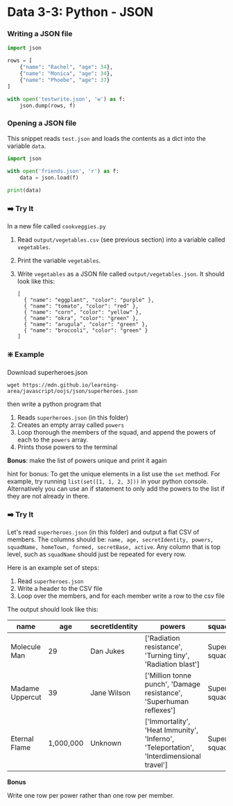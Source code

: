 # Data 3-3: Python - JSON

### Writing a JSON file

```python
import json

rows = [
    {"name": "Rachel", "age": 34},
    {"name": "Monica", "age": 34},
    {"name": "Phoebe", "age": 37}
]

with open('testwrite.json', 'w') as f:
    json.dump(rows, f)
```

### Opening a JSON file

This snippet reads `test.json` and loads the contents as a dict into the variable `data`.

```python
import json

with open('friends.json', 'r') as f:
    data = json.load(f)
    
print(data)
```


### ➡️ Try It

In a new file called `cookveggies.py`

1. Read `output/vegetables.csv` (see previous section) into a variable called `vegetables`.
2. Print the variable `vegetables`.
2. Write `vegetables` as a JSON file called `output/vegetables.json`. It should look like this:

    ```
	[
	  { "name": "eggplant", "color": "purple" },
	  { "name": "tomato", "color": "red" },
	  { "name": "corn", "color": "yellow" },
	  { "name": "okra", "color": "green" },
	  { "name": "arugula", "color": "green" },
	  { "name": "broccoli", "color": "green" }
	]
    ```

### ❇️ Example

Download superheroes.json

```
wget https://mdn.github.io/learning-area/javascript/oojs/json/superheroes.json
```

then write a python program that

1. Reads `superheroes.json` (in this folder)
2. Creates an empty array called `powers`
3. Loop thorough the members of the squad, and append the powers of each to the `powers` array.
4. Prints those powers to the terminal

**Bonus**: make the list of powers unique and print it again

hint for bonus: To get the unique elements in a list use the `set` method. For example, try running `list(set([1, 1, 2, 3]))` in your python console. Alternatively you can use an if statement to only add the powers to the list if they are not already in there.

### ➡️ Try It

Let's read `superheroes.json` (in this folder) and output a flat CSV of members. The columns should be: `name, age, secretIdentity, powers, squadName, homeTown, formed, secretBase, active`. Any column that is top level, such as `squadName` should just be repeated for every row.

Here is an example set of steps:

1. Read `superheroes.json`
2. Write a header to the CSV file
3. Loop over the members, and for each member write a row to the csv file

The output should look like this:

| name            |       age | secretIdentity | powers                                                                                  | squadName        | homeTown   | formed | secretBase  | active |
| --------------- | --------- | -------------- | --------------------------------------------------------------------------------------- | ---------------- | ---------- | ------ | ----------- | ------ |
| Molecule Man    |        29 | Dan Jukes      | ['Radiation resistance', 'Turning tiny', 'Radiation blast']                             | Super hero squad | Metro City |  2,016 | Super tower |   True |
| Madame Uppercut |        39 | Jane Wilson    | ['Million tonne punch', 'Damage resistance', 'Superhuman reflexes']                     | Super hero squad | Metro City |  2,016 | Super tower |   True |
| Eternal Flame   | 1,000,000 | Unknown        | ['Immortality', 'Heat Immunity', 'Inferno', 'Teleportation', 'Interdimensional travel'] | Super hero squad | Metro City |  2,016 | Super tower |   True |



<!--

import csv
import sys
import json
import requests

data = requests.get('https://mdn.github.io/learning-area/javascript/oojs/json/superheroes.json').json()

writer = csv.writer(sys.stdout)

writer.writerow([
    'name', 'age', 'secretIdentity',
    'powers', 'squadName', 'homeTown',
    'formed', 'secretBase', 'active'])

for row in data['members']:
    writer.writerow([
        row['name'], row['age'], row['secretIdentity'],
        str(row['powers']),
        data['squadName'],
        data['homeTown'],
        data['formed'],
        data['secretBase'],
        data['active']
    ])

-->

**Bonus** 

Write one row per power rather than one row per member.
